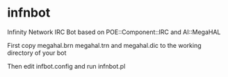infnbot
=======

Infinity Network IRC Bot based on POE::Component::IRC and AI::MegaHAL

First copy megahal.brn megahal.trn and megahal.dic to the working directory of your bot

Then edit infbot.config and run infnbot.pl
